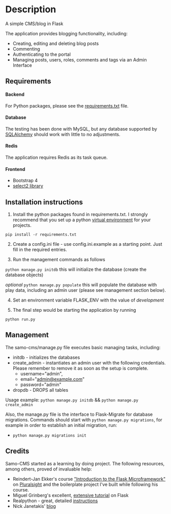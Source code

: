 # Description

A simple CMS/blog in Flask

The application provides blogging functionality, including:
* Creating, editing and deleting blog posts
* Commenting
* Authenticating to the portal
* Managing posts, users, roles, comments and tags via an Admin Interface


## Requirements

#### Backend
For Python packages, please see the [requirements.txt](requirements.txt) file.

#### Database
The testing has been done with MySQL, but any database supported by [SQLAlchemy](https://docs.sqlalchemy.org/en/latest/core/engines.html)  should work with little to no adjustments.

#### Redis
The application requires Redis as its task queue.

#### Frontend
* Bootstrap 4
* [select2 library](https://select2.github.io/)


## Installation instructions

1. Install the python packages found in requirements.txt. 
I strongly recommend that you set up a python [virtual environment](https://docs.python-guide.org/dev/virtualenvs/) for your projects.

`pip install -r requirements.txt`

2. Create a config.ini file - use config.ini.example as a starting point. Just fill in the required entries.

3. Run the management commands as follows

`python manage.py initdb` this will initialize the database (create the database objects)

*optional* `python manage.py populate` this will populate the database with play data, including an admin user (please see management section below).

4. Set an environment variable FLASK_ENV with the value of *development*

5. The final step would be starting the application by running

`python run.py`


## Management

The samo-cms/manage.py file executes basic managing tasks, including:
* initdb - initializes the databases
* create_admin - instantiates an admin user with the following credentials. Please remember to remove it as soon as the setup is complete. 
    * username="admin",
    * email="admin@example.com"
    * password="admin"
* dropdb - DROPS all tables

Usage example: 
`python manage.py initdb` &&
`python manage.py create_admin`

Also, the manage.py file is the interface to Flask-Migrate for database migrations. Commands should start with
`python manage.py migrations`, for example in order to establish an initial migration, run:
* `python manage.py migrations init`

## Credits

Samo-CMS started as a learning by doing project. The following resources, among others, proved of invaluable help:

* Reindert-Jan Ekker's course ["Introduction to the Flask Microframework"](https://github.com/gonzigonz/Pluralsight---Python-Flask-Apps) on [Pluralsight](https://www.pluralsight.com/courses/flask-micro-framework-introduction) and the boilerplate project I've built while following his course.
* Miguel Grinberg's excellent, [extensive tutorial](https://blog.miguelgrinberg.com/post/the-flask-mega-tutorial-part-i-hello-world) on Flask
* Realpython - great, detailed [instructions](https://realpython.com/handling-email-confirmation-in-flask/)
* Nick Janetakis' [blog](https://nickjanetakis.com/blog/dockerize-a-flask-celery-and-redis-application-with-docker-compose)
